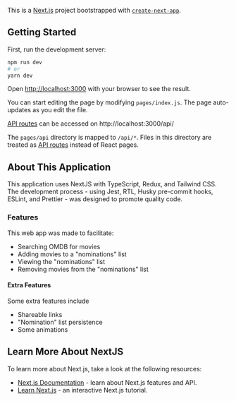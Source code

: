This is a [Next.js](https://nextjs.org/) project bootstrapped with [`create-next-app`](https://github.com/vercel/next.js/tree/canary/packages/create-next-app).

## Getting Started

First, run the development server:

```bash
npm run dev
# or
yarn dev
```

Open [http://localhost:3000](http://localhost:3000) with your browser to see the result.

You can start editing the page by modifying `pages/index.js`. The page auto-updates as you edit the file.

[API routes](https://nextjs.org/docs/api-routes/introduction) can be accessed on http://localhost:3000/api/

The `pages/api` directory is mapped to `/api/*`. Files in this directory are treated as [API routes](https://nextjs.org/docs/api-routes/introduction) instead of React pages.

## About This Application
This application uses NextJS with TypeScript, Redux, and Tailwind CSS. The development process - using Jest, RTL, Husky pre-commit hooks, ESLint, and Prettier - was designed to promote quality code.

### Features
This web app was made to facilitate:
- Searching OMDB for movies
- Adding movies to a "nominations" list
- Viewing the "nominations" list
- Removing movies from the "nominations" list

#### Extra Features
Some extra features include
- Shareable links
- "Nomination" list persistence
- Some animations

## Learn More About NextJS

To learn more about Next.js, take a look at the following resources:

- [Next.js Documentation](https://nextjs.org/docs) - learn about Next.js features and API.
- [Learn Next.js](https://nextjs.org/learn) - an interactive Next.js tutorial.
